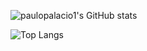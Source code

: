 
![paulopalacio1's GitHub stats](https://github-readme-stats.vercel.app/api?username=Paulopalacio-dev&count_private=true&theme=dark&show_icons=true)



![Top Langs](https://github-readme-stats.vercel.app/api/top-langs/?username=Paulopalacio-dev&count_private=true)
